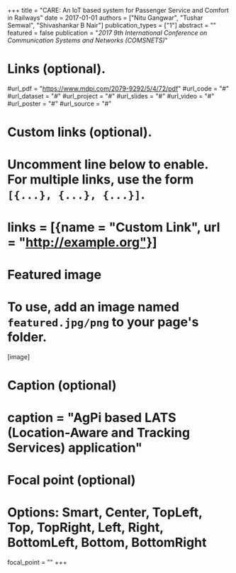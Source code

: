 +++
title = "CARE: An IoT based system for Passenger Service and Comfort in Railways"
date = 2017-01-01
authors = ["Nitu Gangwar", "Tushar Semwal", "Shivashankar B Nair"]
publication_types = ["1"]
abstract = ""
featured = false
publication = "*2017 9th International Conference on Communication Systems and Networks (COMSNETS)*"
# Links (optional).
#url_pdf = "https://www.mdpi.com/2079-9292/5/4/72/pdf"
#url_code = "#"
#url_dataset = "#"
#url_project = "#"
#url_slides = "#"
#url_video = "#"
#url_poster = "#"
#url_source = "#"

# Custom links (optional).
#   Uncomment line below to enable. For multiple links, use the form `[{...}, {...}, {...}]`.
# links = [{name = "Custom Link", url = "http://example.org"}]

# Featured image
# To use, add an image named `featured.jpg/png` to your page's folder. 
[image]
  # Caption (optional)
  # caption = "AgPi based LATS (Location-Aware and Tracking Services) application"

  # Focal point (optional)
  # Options: Smart, Center, TopLeft, Top, TopRight, Left, Right, BottomLeft, Bottom, BottomRight
  focal_point = ""
+++

